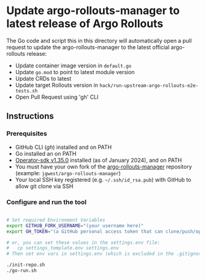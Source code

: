 # Update argo-rollouts-manager to latest release of Argo Rollouts

The Go code and script this in this directory will automatically open a pull request to update the argo-rollouts-manager to the latest official argo-rollouts release:
- Update container image version in `default.go`
- Update `go.mod` to point to latest module version
- Update CRDs to latest
- Update target Rollouts version in `hack/run-upstream-argo-rollouts-e2e-tests.sh`
- Open Pull Request using 'gh' CLI

## Instructions

### Prerequisites
- GitHub CLI (_gh_) installed and on PATH
- Go installed an on PATH
- [Operator-sdk v1.35.0](https://github.com/operator-framework/operator-sdk/releases/tag/v1.35.0) installed (as of January 2024), and on PATH
- You must have your own fork of the [argo-rollouts-manager](https://github.com/argoproj-labs/argo-rollouts-manager) repository (example: `jgwest/argo-rollouts-manager`)
- Your local SSH key registered (e.g. `~/.ssh/id_rsa.pub`) with GitHub to allow git clone via SSH

### Configure and run the tool

```bash

# Set required Environment Variables
export GITHUB_FORK_USERNAME="(your username here)"
export GH_TOKEN="(a GitHub personal access token that can clone/push/open PRs against argo-rollouts-manager repo)"

# or, you can set these values in the settings.env file:
#   cp settings_template.env settings.env
# Then set env vars in settings.env (which is excluded in the .gitignore)

./init-repo.sh
./go-run.sh
```
